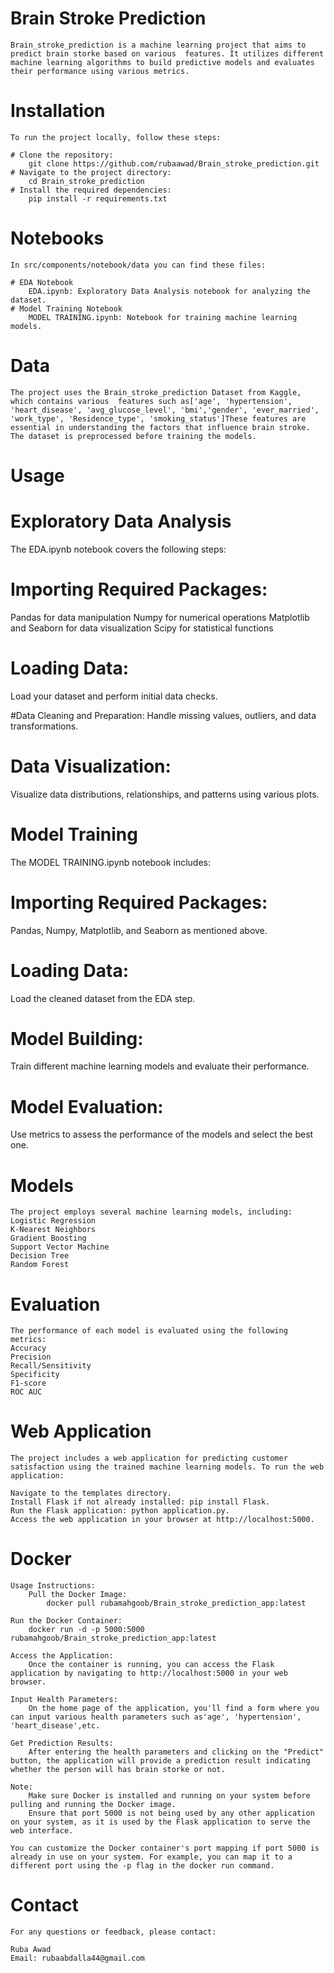 # Brain Stroke Prediction
    Brain_stroke_prediction is a machine learning project that aims to predict brain storke based on various  features. It utilizes different machine learning algorithms to build predictive models and evaluates their performance using various metrics.


# Installation
    To run the project locally, follow these steps:

    # Clone the repository:
        git clone https://github.com/rubaawad/Brain_stroke_prediction.git
    # Navigate to the project directory:
        cd Brain_stroke_prediction
    # Install the required dependencies:
        pip install -r requirements.txt
# Notebooks
    In src/components/notebook/data you can find these files:

    # EDA Notebook
        EDA.ipynb: Exploratory Data Analysis notebook for analyzing the dataset.
    # Model Training Notebook
        MODEL TRAINING.ipynb: Notebook for training machine learning models.
# Data
    The project uses the Brain_stroke_prediction Dataset from Kaggle, which contains various  features such as['age', 'hypertension', 'heart_disease', 'avg_glucose_level', 'bmi','gender', 'ever_married', 'work_type', 'Residence_type', 'smoking_status']These features are essential in understanding the factors that influence brain stroke. The dataset is preprocessed before training the models.
# Usage
# Exploratory Data Analysis
The EDA.ipynb notebook covers the following steps:

# Importing Required Packages:
Pandas for data manipulation
Numpy for numerical operations
Matplotlib and Seaborn for data visualization
Scipy for statistical functions

# Loading Data:
Load your dataset and perform initial data checks.

#Data Cleaning and Preparation:
Handle missing values, outliers, and data transformations.

# Data Visualization:
Visualize data distributions, relationships, and patterns using various plots.

# Model Training
The MODEL TRAINING.ipynb notebook includes:
# Importing Required Packages:
Pandas, Numpy, Matplotlib, and Seaborn as mentioned above.
# Loading Data:
Load the cleaned dataset from the EDA step.
# Model Building:
Train different machine learning models and evaluate their performance.
# Model Evaluation:
Use metrics to assess the performance of the models and select the best one.
# Models
    The project employs several machine learning models, including:
    Logistic Regression
    K-Nearest Neighbors
    Gradient Boosting
    Support Vector Machine
    Decision Tree
    Random Forest
# Evaluation
    The performance of each model is evaluated using the following metrics:
    Accuracy
    Precision
    Recall/Sensitivity
    Specificity
    F1-score
    ROC AUC
# Web Application
    The project includes a web application for predicting customer satisfaction using the trained machine learning models. To run the web application:

    Navigate to the templates directory.
    Install Flask if not already installed: pip install Flask.
    Run the Flask application: python application.py.
    Access the web application in your browser at http://localhost:5000.
# Docker
    Usage Instructions:
        Pull the Docker Image:
            docker pull rubamahgoob/Brain_stroke_prediction_app:latest

    Run the Docker Container:
        docker run -d -p 5000:5000 rubamahgoob/Brain_stroke_prediction_app:latest

    Access the Application:
        Once the container is running, you can access the Flask application by navigating to http://localhost:5000 in your web browser.

    Input Health Parameters:
        On the home page of the application, you'll find a form where you can input various health parameters such as'age', 'hypertension', 'heart_disease',etc.

    Get Prediction Results:
        After entering the health parameters and clicking on the "Predict" button, the application will provide a prediction result indicating whether the person will has brain storke or not.

    Note:	
        Make sure Docker is installed and running on your system before pulling and running the Docker image.
        Ensure that port 5000 is not being used by any other application on your system, as it is used by the Flask application to serve the web interface.
        
    You can customize the Docker container's port mapping if port 5000 is already in use on your system. For example, you can map it to a different port using the -p flag in the docker run command.

# Contact
    For any questions or feedback, please contact:

    Ruba Awad
    Email: rubaabdalla44@gmail.com